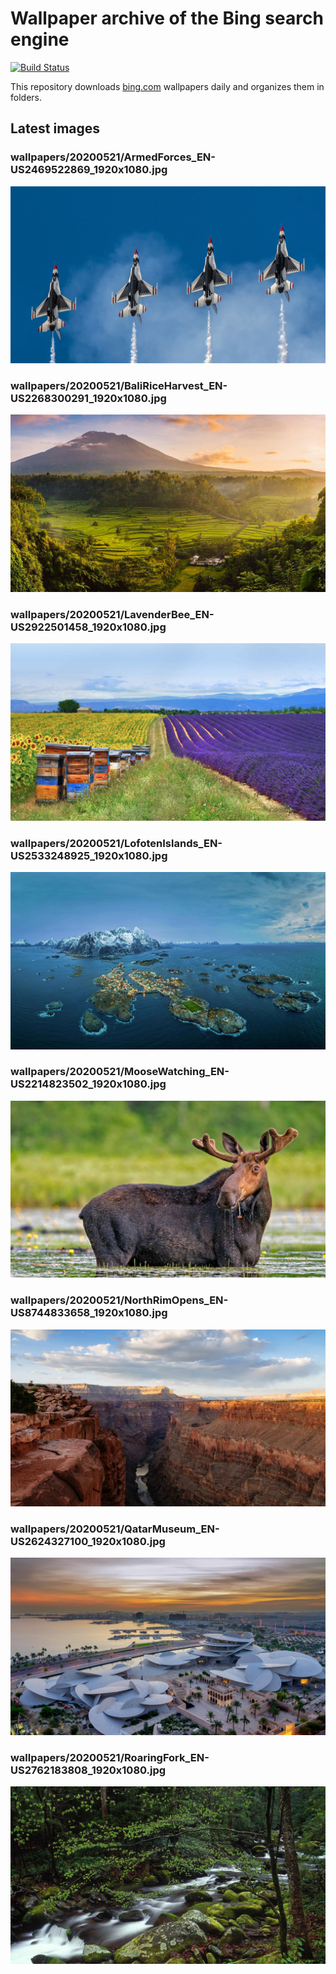 # Wallpaper archive of the Bing search engine

[![Build Status](https://travis-ci.org/kijart/bing-daily-images-dl.svg?branch=wallpapers)](https://travis-ci.org/kijart/bing-daily-images-dl)

This repository downloads [bing.com](https://www.bing.com) wallpapers daily and organizes them in folders.

## Latest images

<!-- Wallpapers -->

### wallpapers/20200521/ArmedForces_EN-US2469522869_1920x1080.jpg

![wallpapers/20200521/ArmedForces_EN-US2469522869_1920x1080.jpg](wallpapers/20200521/ArmedForces_EN-US2469522869_1920x1080.jpg)

### wallpapers/20200521/BaliRiceHarvest_EN-US2268300291_1920x1080.jpg

![wallpapers/20200521/BaliRiceHarvest_EN-US2268300291_1920x1080.jpg](wallpapers/20200521/BaliRiceHarvest_EN-US2268300291_1920x1080.jpg)

### wallpapers/20200521/LavenderBee_EN-US2922501458_1920x1080.jpg

![wallpapers/20200521/LavenderBee_EN-US2922501458_1920x1080.jpg](wallpapers/20200521/LavenderBee_EN-US2922501458_1920x1080.jpg)

### wallpapers/20200521/LofotenIslands_EN-US2533248925_1920x1080.jpg

![wallpapers/20200521/LofotenIslands_EN-US2533248925_1920x1080.jpg](wallpapers/20200521/LofotenIslands_EN-US2533248925_1920x1080.jpg)

### wallpapers/20200521/MooseWatching_EN-US2214823502_1920x1080.jpg

![wallpapers/20200521/MooseWatching_EN-US2214823502_1920x1080.jpg](wallpapers/20200521/MooseWatching_EN-US2214823502_1920x1080.jpg)

### wallpapers/20200521/NorthRimOpens_EN-US8744833658_1920x1080.jpg

![wallpapers/20200521/NorthRimOpens_EN-US8744833658_1920x1080.jpg](wallpapers/20200521/NorthRimOpens_EN-US8744833658_1920x1080.jpg)

### wallpapers/20200521/QatarMuseum_EN-US2624327100_1920x1080.jpg

![wallpapers/20200521/QatarMuseum_EN-US2624327100_1920x1080.jpg](wallpapers/20200521/QatarMuseum_EN-US2624327100_1920x1080.jpg)

### wallpapers/20200521/RoaringFork_EN-US2762183808_1920x1080.jpg

![wallpapers/20200521/RoaringFork_EN-US2762183808_1920x1080.jpg](wallpapers/20200521/RoaringFork_EN-US2762183808_1920x1080.jpg)

